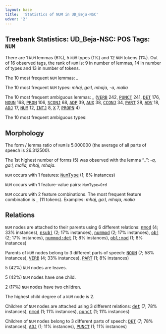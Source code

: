 ```yaml
---
layout: base
title:  'Statistics of NUM in UD_Beja-NSC'
udver: '2'
---
```


## Treebank Statistics: UD_Beja-NSC: POS Tags: `NUM`

There are 1 `NUM` lemmas (6%), 5 `NUM` types (1%) and 12 `NUM` tokens (1%).
Out of 16 observed tags, the rank of `NUM` is: 9 in number of lemmas, 14 in number of types and 13 in number of tokens.

The 10 most frequent `NUM` lemmas: <em>_</em>

The 10 most frequent `NUM` types:  <em>mhaj, gaːl, mhaja, -a, malia</em>

The 10 most frequent ambiguous lemmas: <em>_</em> (<tt><a href="bej_nsc-pos-VERB.html">VERB</a></tt> 242, <tt><a href="bej_nsc-pos-PUNCT.html">PUNCT</a></tt> 241, <tt><a href="bej_nsc-pos-DET.html">DET</a></tt> 176, <tt><a href="bej_nsc-pos-NOUN.html">NOUN</a></tt> 168, <tt><a href="bej_nsc-pos-PRON.html">PRON</a></tt> 106, <tt><a href="bej_nsc-pos-SCONJ.html">SCONJ</a></tt> 68, <tt><a href="bej_nsc-pos-ADP.html">ADP</a></tt> 39, <tt><a href="bej_nsc-pos-AUX.html">AUX</a></tt> 38, <tt><a href="bej_nsc-pos-CCONJ.html">CCONJ</a></tt> 34, <tt><a href="bej_nsc-pos-PART.html">PART</a></tt> 28, <tt><a href="bej_nsc-pos-ADV.html">ADV</a></tt> 18, <tt><a href="bej_nsc-pos-ADJ.html">ADJ</a></tt> 17, <tt><a href="bej_nsc-pos-NUM.html">NUM</a></tt> 12, <tt><a href="bej_nsc-pos-INTJ.html">INTJ</a></tt> 8, <tt><a href="bej_nsc-pos-X.html">X</a></tt> 7, <tt><a href="bej_nsc-pos-PROPN.html">PROPN</a></tt> 4)

The 10 most frequent ambiguous types:  



## Morphology

The form / lemma ratio of `NUM` is 5.000000 (the average of all parts of speech is 26.312500).

The 1st highest number of forms (5) was observed with the lemma “_”: <em>-a, gaːl, malia, mhaj, mhaja</em>.

`NUM` occurs with 1 features: <tt><a href="bej_nsc-feat-NumType.html">NumType</a></tt> (1; 8% instances)

`NUM` occurs with 1 feature-value pairs: `NumType=Ord`

`NUM` occurs with 2 feature combinations.
The most frequent feature combination is `_` (11 tokens).
Examples: <em>mhaj, gaːl, mhaja, malia</em>


## Relations

`NUM` nodes are attached to their parents using 6 different relations: <tt><a href="bej_nsc-dep-nmod.html">nmod</a></tt> (4; 33% instances), <tt><a href="bej_nsc-dep-nsubj.html">nsubj</a></tt> (2; 17% instances), <tt><a href="bej_nsc-dep-nummod.html">nummod</a></tt> (2; 17% instances), <tt><a href="bej_nsc-dep-obj.html">obj</a></tt> (2; 17% instances), <tt><a href="bej_nsc-dep-nummod-det.html">nummod:det</a></tt> (1; 8% instances), <tt><a href="bej_nsc-dep-obl-mod.html">obl:mod</a></tt> (1; 8% instances)

Parents of `NUM` nodes belong to 3 different parts of speech: <tt><a href="bej_nsc-pos-NOUN.html">NOUN</a></tt> (7; 58% instances), <tt><a href="bej_nsc-pos-VERB.html">VERB</a></tt> (4; 33% instances), <tt><a href="bej_nsc-pos-PART.html">PART</a></tt> (1; 8% instances)

5 (42%) `NUM` nodes are leaves.

5 (42%) `NUM` nodes have one child.

2 (17%) `NUM` nodes have two children.

The highest child degree of a `NUM` node is 2.

Children of `NUM` nodes are attached using 3 different relations: <tt><a href="bej_nsc-dep-det.html">det</a></tt> (7; 78% instances), <tt><a href="bej_nsc-dep-nmod.html">nmod</a></tt> (1; 11% instances), <tt><a href="bej_nsc-dep-punct.html">punct</a></tt> (1; 11% instances)

Children of `NUM` nodes belong to 3 different parts of speech: <tt><a href="bej_nsc-pos-DET.html">DET</a></tt> (7; 78% instances), <tt><a href="bej_nsc-pos-ADJ.html">ADJ</a></tt> (1; 11% instances), <tt><a href="bej_nsc-pos-PUNCT.html">PUNCT</a></tt> (1; 11% instances)


